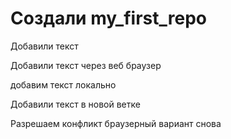 ﻿# Создали my_first_repo

Добавили текст

Добавили текст через веб браузер 

добавим текст локально

Добавили текст в новой ветке

Разрешаем конфликт браузерный вариант снова

